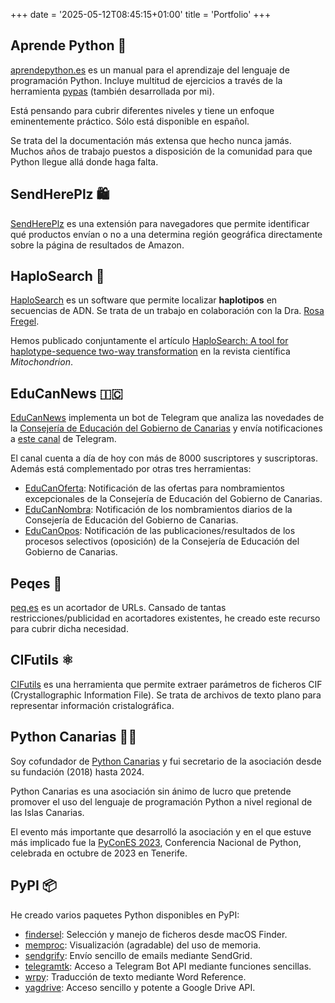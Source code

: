 +++
date = '2025-05-12T08:45:15+01:00'
title = 'Portfolio'
+++

## Aprende Python 🐍

[aprendepython.es](https://aprendepython.es) es un manual para el aprendizaje del lenguaje de programación Python. Incluye multitud de ejercicios a través de la herramienta [pypas](https://pypas.es) (también desarrollada por mi).

Está pensando para cubrir diferentes niveles y tiene un enfoque eminentemente práctico. Sólo está disponible en español.

Se trata del la documentación más extensa que hecho nunca jamás. Muchos años de trabajo puestos a disposición de la comunidad para que Python llegue allá donde haga falta.

## SendHerePlz 🛍️

[SendHerePlz](https://sendhereplz.com) es una extensión para navegadores que permite identificar qué productos envían o no a una determina región geográfica directamente sobre la página de resultados de Amazon.

## HaploSearch 🧬

[HaploSearch](https://haplosearch.com) es un software que permite localizar **haplotipos** en secuencias de ADN. Se trata de un trabajo en colaboración con la Dra. [Rosa Fregel](https://portalciencia.ull.es/investigadores/82365/detalle).

Hemos publicado conjuntamente el artículo [HaploSearch: A tool for haplotype-sequence two-way transformation](https://www.sciencedirect.com/science/article/abs/pii/S1567724910001959?via%3Dihub) en la revista científica _Mitochondrion_.

## EduCanNews 🇮🇨

[EduCanNews](https://github.com/sdelquin/educannews) implementa un bot de Telegram que analiza las novedades de la [Consejería de Educación del Gobierno de Canarias](https://www.gobiernodecanarias.org/educacion/web/) y envía notificaciones a [este canal](https://t.me/educannews) de Telegram.

El canal cuenta a día de hoy con más de 8000 suscriptores y suscriptoras. Además está complementado por otras tres herramientas:

- [EduCanOferta](https://github.com/sdelquin/educanoferta): Notificación de las ofertas para nombramientos excepcionales de la Consejería de Educación del Gobierno de Canarias.
- [EduCanNombra](https://github.com/sdelquin/educannombra): Notificación de los nombramientos diarios de la Consejería de Educación del Gobierno de Canarias.
- [EduCanOpos](https://github.com/sdelquin/educanopos): Notificación de las publicaciones/resultados de los procesos selectivos (oposición) de la Consejería de Educación del Gobierno de Canarias.

## Peqes 🔗

[peq.es](https://peq.es) es un acortador de URLs. Cansado de tantas restricciones/publicidad en acortadores existentes, he creado este recurso para cubrir dicha necesidad.

## CIFutils ⚛️

[CIFutils](https://cifutils.matraka.es) es una herramienta que permite extraer parámetros de ficheros CIF (Crystallographic Information File). Se trata de archivos de texto plano para representar información cristalográfica.

## Python Canarias 👨‍💻

Soy cofundador de [Python Canarias](https://pythoncanarias.es/) y fui secretario de la asociación desde su fundación (2018) hasta 2024.

Python Canarias es una asociación sin ánimo de lucro que pretende promover el uso del lenguaje de programación Python a nivel regional de las Islas Canarias.

El evento más importante que desarrolló la asociación y en el que estuve más implicado fue la [PyConES 2023](https://2023.es.pycon.org/), Conferencia Nacional de Python, celebrada en octubre de 2023 en Tenerife.

## PyPI 📦

He creado varios paquetes Python disponibles en PyPI:

- [findersel](https://pypi.org/project/findersel/): Selección y manejo de ficheros desde macOS Finder.
- [memproc](https://pypi.org/project/memproc/): Visualización (agradable) del uso de memoria.
- [sendgrify](https://pypi.org/project/sendgrify/): Envío sencillo de emails mediante SendGrid.
- [telegramtk](https://pypi.org/project/telegramtk/): Acceso a Telegram Bot API mediante funciones sencillas.
- [wrpy](https://pypi.org/project/wrpy/): Traducción de texto mediante Word Reference.
- [yagdrive](https://pypi.org/project/yagdrive/): Acceso sencillo y potente a Google Drive API.
